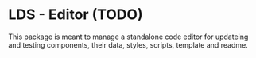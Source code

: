 # LDS - Editor (TODO)
This package is meant to manage a standalone code editor for updateing and testing components, their data, styles, scripts, template and readme.
